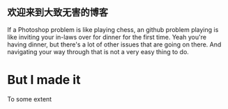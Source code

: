 ## 欢迎来到大致无害的博客

If a Photoshop problem is like playing chess, an github problem playing is
like inviting your in-laws over for dinner for the first time. Yeah you're having dinner, but there's a lot of other issues that are going on there. And navigating your way through that is not a very easy thing to do.

# But I made it
To some extent



